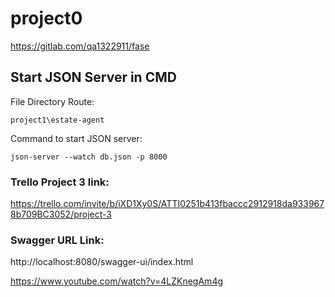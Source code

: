 # project0

https://gitlab.com/qa1322911/fase

## Start JSON Server in CMD

File Directory Route:

``project1\estate-agent``

Command to start JSON server:

``json-server --watch db.json -p 8000``

### Trello Project 3 link:

https://trello.com/invite/b/iXD1Xy0S/ATTI0251b413fbaccc2912918da9339678b709BC3052/project-3

### Swagger URL Link:

http://localhost:8080/swagger-ui/index.html


https://www.youtube.com/watch?v=4LZKnegAm4g
